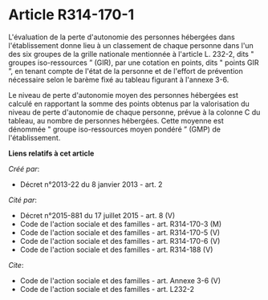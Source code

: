 # Article R314-170-1

L'évaluation de la perte d'autonomie des personnes hébergées dans l'établissement donne lieu à un classement de chaque
personne dans l'un des six groupes de la grille nationale mentionnée à l'article L. 232-2, dits " groupes iso-ressources
” (GIR), par une cotation en points, dits " points GIR ”, en tenant compte de l'état de la personne et de l'effort de
prévention nécessaire selon le barème fixé au tableau figurant à l'annexe 3-6. 

Le niveau de perte d'autonomie moyen des personnes hébergées est calculé en rapportant la somme des points obtenus par la
valorisation du niveau de perte d'autonomie de chaque personne, prévue à la colonne C du tableau, au nombre de personnes
hébergées. Cette moyenne est dénommée " groupe iso-ressources moyen pondéré ” (GMP) de l'établissement.

**Liens relatifs à cet article**

_Créé par_:

  - Décret n°2013-22 du 8 janvier 2013 - art. 2

_Cité par_:

  - Décret n°2015-881 du 17 juillet 2015 - art. 8 (V)
  - Code de l'action sociale et des familles - art. R314-170-3 (M)
  - Code de l'action sociale et des familles - art. R314-170-5 (V)
  - Code de l'action sociale et des familles - art. R314-170-6 (V)
  - Code de l'action sociale et des familles - art. R314-188 (V)

_Cite_:

  - Code de l'action sociale et des familles - art. Annexe 3-6 (V)
  - Code de l'action sociale et des familles - art. L232-2
